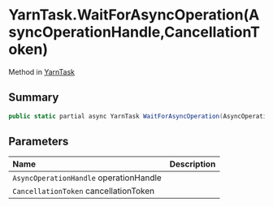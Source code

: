 # YarnTask.WaitForAsyncOperation(AsyncOperationHandle,CancellationToken)

Method in [YarnTask](/docs/api/csharp/yarn.unity.yarntask-1.md)

## Summary



```csharp
public static partial async YarnTask WaitForAsyncOperation(AsyncOperationHandle operationHandle, CancellationToken cancellationToken)
```

## Parameters

|Name|Description|
|:---|:---|
|`AsyncOperationHandle` operationHandle||
|`CancellationToken` cancellationToken||

